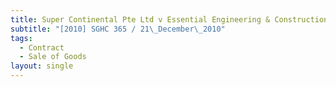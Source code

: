 ```yaml
---
title: Super Continental Pte Ltd v Essential Engineering & Construction Pte Ltd
subtitle: "[2010] SGHC 365 / 21\_December\_2010"
tags:
  - Contract
  - Sale of Goods
layout: single
---
```


